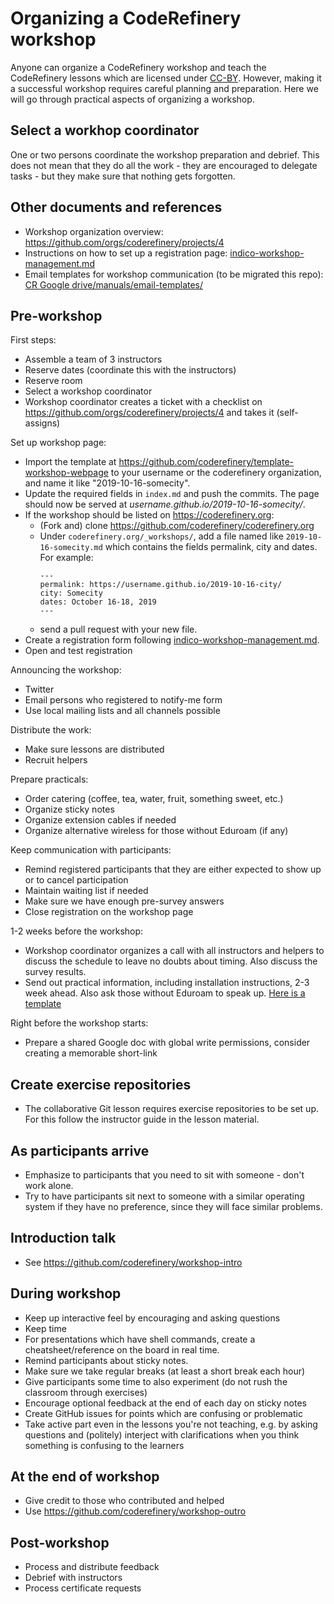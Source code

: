 
# Organizing a CodeRefinery workshop

Anyone can organize a CodeRefinery workshop and teach the CodeRefinery lessons which are 
licensed under [CC-BY](https://creativecommons.org/licenses/by/4.0/).
However, making it a successful workshop requires careful planning and preparation. Here we will go 
through practical aspects of organizing a workshop. 

## Select a workhop coordinator

One or two persons coordinate the workshop preparation and debrief. This does
not mean that they do all the work - they are encouraged to delegate tasks -
but they make sure that nothing gets forgotten.


## Other documents and references

- Workshop organization overview: https://github.com/orgs/coderefinery/projects/4
- Instructions on how to set up a registration page: [indico-workshop-management.md](indico-workshop-management.md)
- Email templates for workshop communication (to be migrated this repo): [CR Google drive/manuals/email-templates/](https://drive.google.com/drive/folders/0B3i0ZRReqpSxTXpGUVVTbmtuX0k)


## Pre-workshop

First steps:
- Assemble a team of 3 instructors
- Reserve dates (coordinate this with the instructors)
- Reserve room
- Select a workshop coordinator
- Workshop coordinator creates a ticket with a checklist on https://github.com/orgs/coderefinery/projects/4 and takes it (self-assigns)

Set up workshop page:
- Import the template at https://github.com/coderefinery/template-workshop-webpage to your username
  or the coderefinery organization, and name it like "2019-10-16-somecity".
- Update the required fields in `index.md` and push the commits.
  The page should now be served at *username.github.io/2019-10-16-somecity/*.
- If the workshop should be listed on https://coderefinery.org:
  - (Fork and) clone https://github.com/coderefinery/coderefinery.org
  - Under `coderefinery.org/_workshops/`, add a file named like `2019-10-16-somecity.md` which contains
    the fields permalink, city and dates. For example:
    ```
    ---
    permalink: https://username.github.io/2019-10-16-city/
    city: Somecity
    dates: October 16-18, 2019
    ---
    ```
  - send a pull request with your new file.
- Create a registration form following [indico-workshop-management.md](indico-workshop-management.md).
- Open and test registration

Announcing the workshop:
- Twitter
- Email persons who registered to notify-me form
- Use local mailing lists and all channels possible

Distribute the work:
- Make sure lessons are distributed
- Recruit helpers

Prepare practicals:
- Order catering (coffee, tea, water, fruit, something sweet, etc.)
- Organize sticky notes
- Organize extension cables if needed
- Organize alternative wireless for those without Eduroam (if any)

Keep communication with participants:
- Remind registered participants that they are either expected to show up or to cancel participation
- Maintain waiting list if needed
- Make sure we have enough pre-survey answers
- Close registration on the workshop page

1-2 weeks before the workshop:
- Workshop coordinator organizes a call with all instructors and helpers to discuss the schedule to leave no doubts about timing. Also
  discuss the survey results.
- Send out practical information, including installation instructions, 2-3 week ahead. Also ask those without Eduroam to speak up.
  [Here is a template](templates/practical-info-to-participants.txt)

Right before the workshop starts:
- Prepare a shared Google doc with global write permissions, consider creating a memorable short-link


## Create exercise repositories

- The collaborative Git lesson requires exercise repositories to
  be set up. For this follow the instructor guide in the lesson material.


## As participants arrive

- Emphasize to participants that you need to sit with someone - don't work alone.
- Try to have participants sit next to someone with a similar operating
  system if they have no preference, since they will face similar
  problems.


## Introduction talk

- See https://github.com/coderefinery/workshop-intro


## During workshop

- Keep up interactive feel by encouraging and asking questions
- Keep time
- For presentations which have shell commands, create a
  cheatsheet/reference on the board in real time.
- Remind participants about sticky notes.
- Make sure we take regular breaks (at least a short break each hour)
- Give participants some time to also experiment (do not rush the classroom through exercises)
- Encourage optional feedback at the end of each day on sticky notes
- Create GitHub issues for points which are confusing or problematic
- Take active part even in the lessons you're not teaching, e.g. by asking
  questions and (politely) interject with clarifications when you think
  something is confusing to the learners


## At the end of workshop

- Give credit to those who contributed and helped
- Use https://github.com/coderefinery/workshop-outro


## Post-workshop

- Process and distribute feedback
- Debrief with instructors
- Process certificate requests
